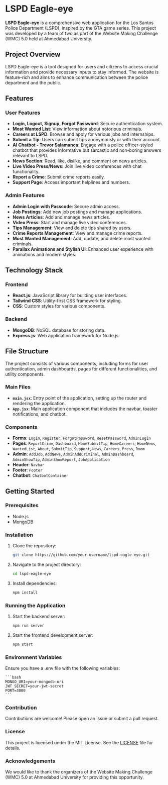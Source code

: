 # LSPD Eagle-eye

**LSPD Eagle-eye** is a comprehensive web application for the Los Santos Police Department (LSPD), inspired by the GTA game series. This project was developed by a team of two as part of the Website Making Challenge (WMC) 5.0 held at Ahmedabad University.

## Project Overview

LSPD Eagle-eye is a tool designed for users and citizens to access crucial information and provide necessary inputs to stay informed. The website is feature-rich and aims to enhance communication between the police department and the public.

## Features

### User Features

-   **Login, Logout, Signup, Forgot Password**: Secure authentication system.
-   **Most Wanted List**: View information about notorious criminals.
-   **Careers at LSPD**: Browse and apply for various jobs and internships.
-   **Submit a Tip**: Users can submit tips anonymously or with their account.
-   **AI Chatbot - Trevor Salamanca**: Engage with a police officer-styled chatbot that provides informative but sarcastic and non-boring answers relevant to LSPD.
-   **News Section**: Read, like, dislike, and comment on news articles.
-   **Live Video Press/News**: Join live video conferences with chat functionality.
-   **Report a Crime**: Submit crime reports easily.
-   **Support Page**: Access important helplines and numbers.

### Admin Features

-   **Admin Login with Passcode**: Secure admin access.
-   **Job Postings**: Add new job postings and manage applications.
-   **News Articles**: Add and manage news articles.
-   **Video Press**: Start and manage live video conferences.
-   **Tips Management**: View and delete tips shared by users.
-   **Crime Reports Management**: View and manage crime reports.
-   **Most Wanted Management**: Add, update, and delete most wanted criminals.
-   **Parallax Animations and Stylish UI**: Enhanced user experience with animations and modern styles.

## Technology Stack

### Frontend

-   **React.js**: JavaScript library for building user interfaces.
-   **Tailwind CSS**: Utility-first CSS framework for styling.
-   **CSS**: Custom styles for various components.

### Backend

-   **MongoDB**: NoSQL database for storing data.
-   **Express.js**: Web application framework for Node.js.

## File Structure

The project consists of various components, including forms for user authentication, admin dashboards, pages for different functionalities, and utility components.

### Main Files

-   **`main.jsx`**: Entry point of the application, setting up the router and rendering the application.
-   **`App.jsx`**: Main application component that includes the navbar, toaster notifications, and chatbot.

### Components

-   **Forms**: `Login`, `Register`, `ForgotPassword`, `ResetPassword`, `AdminLogin`
-   **Pages**: `ReportCrime`, `Dashboard`, `HomeSubmitTip`, `HomeCareers`, `HomeNews`, `WantedList`, `About`, `SubmitTip`, `Support`, `News`, `Careers`, `Press`, `Room`
-   **Admin**: `AddJob`, `AddNews`, `AdminAddCriminal`, `AdminDashboard`, `AdminShowTip`, `AdminShowReport`, `JobApplication`
-   **Header**: `Navbar`
-   **Footer**: `Footer`
-   **Chatbot**: `ChatbotContainer`

## Getting Started

### Prerequisites

-   Node.js
-   MongoDB

### Installation

1. Clone the repository:

    ```bash
    git clone https://github.com/your-username/lspd-eagle-eye.git
    ```

2. Navigate to the project directory:

    ```bash
    cd lspd-eagle-eye
    ```

3. Install dependencies:

    ```bash
    npm install
    ```

### Running the Application

1. Start the backend server:

    ```bash
    npm run server
    ```

2. Start the frontend development server:

    ```bash
    npm start
    ```

### Environment Variables

Ensure you have a .env file with the following variables:

    ```bash
    MONGO_URI=your-mongodb-uri
    JWT_SECRET=your-jwt-secret
    PORT=3000
    ```

### Contribution

Contributions are welcome! Please open an issue or submit a pull request.

### License

This project is licensed under the MIT License. See the [LICENSE](LICENSE) file for details.

### Acknowledgements

We would like to thank the organizers of the Website Making Challenge (WMC) 5.0 at Ahmedabad University for providing this opportunity.
